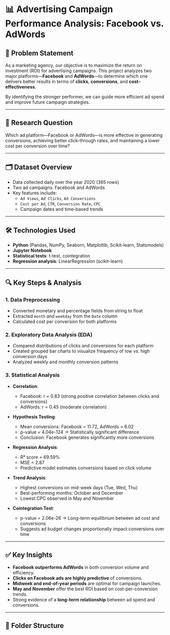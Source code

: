 # 📊 Advertising Campaign Performance Analysis: Facebook vs. AdWords

## 🧩 Problem Statement
As a marketing agency, our objective is to maximize the return on investment (ROI) for advertising campaigns. This project analyzes two major platforms—**Facebook** and **AdWords**—to determine which one delivers better results in terms of **clicks**, **conversions**, and **cost-effectiveness**. 

By identifying the stronger performer, we can guide more efficient ad spend and improve future campaign strategies.

---

## 🎯 Research Question
Which ad platform—Facebook or AdWords—is more effective in generating conversions, achieving better click-through rates, and maintaining a lower cost per conversion over time?

---

## 🗂️ Dataset Overview
- Data collected daily over the year 2020 (365 rows)
- Two ad campaigns: Facebook and AdWords
- Key features include:
  - `Ad Views`, `Ad Clicks`, `Ad Conversions`
  - `Cost per Ad`, `CTR`, `Conversion Rate`, `CPC`
  - Campaign dates and time-based trends

---

## 🛠️ Technologies Used
- **Python** (Pandas, NumPy, Seaborn, Matplotlib, Scikit-learn, Statsmodels)
- **Jupyter Notebook**
- **Statistical tests**: t-test, cointegration
- **Regression analysis**: LinearRegression (scikit-learn)

---

## 🔍 Key Steps & Analysis

### 1. Data Preprocessing
- Converted monetary and percentage fields from string to float
- Extracted `month` and `weekday` from the `Date` column
- Calculated cost per conversion for both platforms

### 2. Exploratory Data Analysis (EDA)
- Compared distributions of clicks and conversions for each platform
- Created grouped bar charts to visualize frequency of low vs. high conversion days
- Analyzed weekly and monthly conversion patterns

### 3. Statistical Analysis
- **Correlation**:
  - Facebook: r = 0.83 (strong positive correlation between clicks and conversions)
  - AdWords: r = 0.45 (moderate correlation)

- **Hypothesis Testing**:
  - Mean conversions: Facebook = 11.72, AdWords = 6.02
  - p-value = 4.04e-124 → Statistically significant difference
  - Conclusion: Facebook generates significantly more conversions

- **Regression Analysis**:
  - R² score = 69.59%
  - MSE = 2.87
  - Predictive model estimates conversions based on click volume

- **Trend Analysis**:
  - Highest conversions on mid-week days (Tue, Wed, Thu)
  - Best-performing months: October and December
  - Lowest CPC observed in May and November

- **Cointegration Test**:
  - p-value = 2.06e-26 → Long-term equilibrium between ad cost and conversions
  - Suggests ad budget changes proportionally impact conversions over time

---

## ✅ Key Insights
- **Facebook outperforms AdWords** in both conversion volume and efficiency.
- **Clicks on Facebook ads are highly predictive** of conversions.
- **Midweek and end-of-year periods** are optimal for campaign launches.
- **May and November** offer the best ROI based on cost-per-conversion trends.
- Strong evidence of a **long-term relationship** between ad spend and conversions.

---

## 📂 Folder Structure

